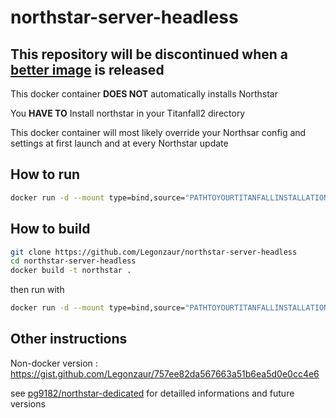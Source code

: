 # northstar-server-headless

## This repository will be discontinued when a [better image](https://github.com/pg9182/northstar-dedicated) is released

This docker container **DOES NOT** automatically installs Northstar

You **HAVE TO** Install northstar in your Titanfall2 directory

This docker container will most likely override your Northsar config and settings at first launch and at every Northstar update

## How to run

```bash
docker run -d --mount type=bind,source="PATHTOYOURTITANFALLINSTALLATION",target="/Titanfall2" -p 8081:8081 -p 37015:37015/udp legonzaur/northstar-server-headless:latest
```

## How to build

```bash
git clone https://github.com/Legonzaur/northstar-server-headless
cd northstar-server-headless
docker build -t northstar .
```
then run with 

```bash
docker run -d --mount type=bind,source="PATHTOYOURTITANFALLINSTALLATION",target="/Titanfall2" -p 8081:8081 -p 37015:37015/udp northstar
```

## Other instructions

Non-docker version : https://gist.github.com/Legonzaur/757ee82da567663a51b6ea5d0e0cc4e6

see [pg9182/northstar-dedicated](https://github.com/pg9182/northstar-dedicated) for detailled informations and future versions
